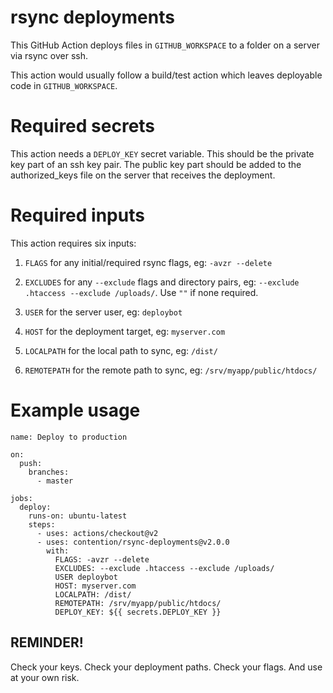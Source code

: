 # rsync deployments

This GitHub Action deploys files in `GITHUB_WORKSPACE` to a folder on a server via rsync over ssh. 

This action would usually follow a build/test action which leaves deployable code in `GITHUB_WORKSPACE`.

# Required secrets

This action needs a `DEPLOY_KEY` secret variable. This should be the private key part of an ssh key pair. The public key part should be added to the authorized_keys file on the server that receives the deployment.

# Required inputs

This action requires six inputs:

1. `FLAGS` for any initial/required rsync flags, eg: `-avzr --delete`

2. `EXCLUDES` for any `--exclude` flags and directory pairs, eg: `--exclude .htaccess --exclude /uploads/`. Use `""` if none required.

3. `USER` for the server user, eg: `deploybot`

4. `HOST` for the deployment target, eg: `myserver.com`

5. `LOCALPATH` for the local path to sync, eg: `/dist/`

5. `REMOTEPATH` for the remote path to sync, eg: `/srv/myapp/public/htdocs/`

# Example usage

```
name: Deploy to production

on:
  push:
    branches:
      - master

jobs:
  deploy:
    runs-on: ubuntu-latest
    steps:
      - uses: actions/checkout@v2
      - uses: contention/rsync-deployments@v2.0.0
        with:
          FLAGS: -avzr --delete
          EXCLUDES: --exclude .htaccess --exclude /uploads/
          USER deploybot
          HOST: myserver.com
          LOCALPATH: /dist/
          REMOTEPATH: /srv/myapp/public/htdocs/
          DEPLOY_KEY: ${{ secrets.DEPLOY_KEY }}

```

## REMINDER! 

Check your keys. Check your deployment paths. Check your flags. And use at your own risk.
